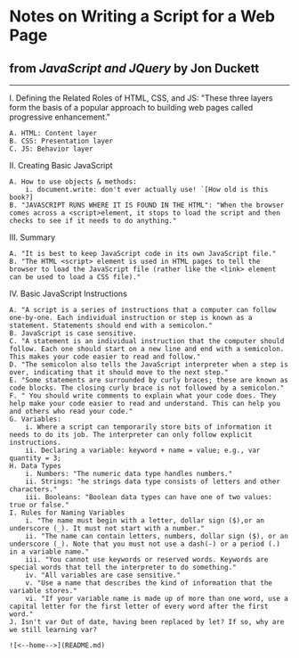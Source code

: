 # Notes on Writing a Script for a Web Page

## from _JavaScript and JQuery_ by Jon Duckett

---
I. Defining the Related Roles of HTML, CSS, and JS: "These three layers form the basis of a popular approach to building web pages called progressive enhancement."

    A. HTML: Content layer
    B. CSS: Presentation layer
    C. JS: Behavior layer

II. Creating Basic JavaScript

    A. How to use objects & methods: 
        i. document.write: don't ever actually use! `[How old is this book?]
    B. "JAVASCRIPT RUNS WHERE IT IS FOUND IN THE HTML": "When the browser comes across a <script>element, it stops to load the script and then checks to see if it needs to do anything."

III. Summary

    A. "It is best to keep JavaScript code in its own JavaScript file."
    B. "The HTML <script> element is used in HTML pages to tell the browser to load the JavaScript file (rather like the <link> element can be used to load a CSS file)."

IV. Basic JavaScript Instructions

    A. "A script is a series of instructions that a computer can follow one-by-one. Each individual instruction or step is known as a statement. Statements should end with a semicolon."
    B. JavaScript is case sensitive.
    C. "A statement is an individual instruction that the computer should follow. Each one should start on a new line and end with a semicolon. This makes your code easier to read and follow."
    D. "The semicolon also tells the JavaScript interpreter when a step is over, indicating that it should move to the next step."
    E. "Some statements are surrounded by curly braces; these are known as code blocks. The closing curly brace is not followed by a semicolon."
    F. " You should write comments to explain what your code does. They help make your code easier to read and understand. This can help you and others who read your code."
    G. Variables: 
        i. Where a script can temporarily store bits of information it needs to do its job. The interpreter can only follow explicit instructions.
        ii. Declaring a variable: keyword + name = value; e.g., var quantity = 3;
    H. Data Types
        i. Numbers: "The numeric data type handles numbers."
        ii. Strings: "he strings data type consists of letters and other characters."
        iii. Booleans: "Boolean data types can have one of two values: true or false."
    I. Rules for Naming Variables
        i. "The name must begin with a letter, dollar sign ($),or an underscore (_). It must not start with a number."
        ii. "The name can contain letters, numbers, dollar sign ($), or an underscore (_). Note that you must not use a dash(-) or a period (.) in a variable name."
        iii. "You cannot use keywords or reserved words. Keywords are special words that tell the interpreter to do something."
        iv. "All variables are case sensitive."
        v. "Use a name that describes the kind of information that the variable stores."
        vi. "If your variable name is made up of more than one word, use a capital letter for the first letter of every word after the first word."
    J. Isn't var Out of date, having been replaced by let? If so, why are we still learning var?

    ![<--home-->](README.md)